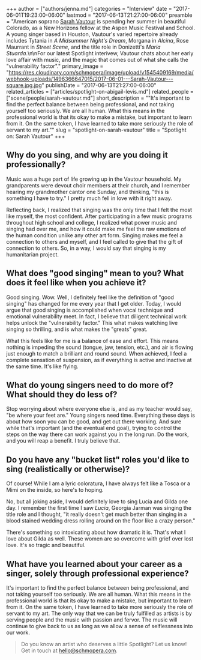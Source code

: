 +++
author = ["authors/jenna.md"]
categories = "Interview"
date = "2017-06-01T19:23:00-06:00"
lastmod = "2017-06-13T21:27:00-06:00"
preamble = "American soprano [Sarah Vautour](/scene/people/sarah-vautour/) is spending her summer in beautiful Colorado, as a New Horizons fellow at the Aspen Music Festival and School. A young singer based in Houston, Vautour's varied repertoire already includes Tytania in *A Midsummer Night's Dream*, Morgana in *Alcina*, Rose Maurrant in *Street Scene*, and the title role in Donizetti's *Maria Stuarda*.\n\nFor our latest Spotlight interivew, Vautour chats about her early love affair with music, and the magic that comes out of what she calls the \"vulnerability factor\"."
primary_image = "https://res.cloudinary.com/schmopera/image/upload/v1545409169/media/webhook-uploads/1496366647015/2017-06-01---Sarah-Vautour---square.jpg.jpg"
publishDate = "2017-06-13T21:27:00-06:00"
related_articles = ["articles/spotlight-on-abigail-levis.md"]
related_people = ["scene/people/sarah-vautour.md"]
short_description = "&quot;It&#039;s important to find the perfect balance between being professional, and not taking yourself too seriously. We are all human. What this means in the professional world is that its okay to make a mistake, but important to learn from it. On the same token, I have learned to take more seriously the role of servant to my art.&quot;"
slug = "spotlight-on-sarah-vautour"
title = "Spotlight on: Sarah Vautour"
+++

## Why do you sing, and why are you doing it professionally?

Music was a huge part of life growing up in the Vautour household. My grandparents were devout choir members at their church, and I remember hearing my grandmother cantor one Sunday, and thinking, "this is something I have to try." I pretty much fell in love with it right away.

Reflecting back, I realized that singing was the only time that I felt the most like myself, the most confident. After participating in a few music programs throughout high school and college, I realized what power music and singing had over me, and how it could make me feel the raw emotions of the human condition unlike any other art form. Singing makes me feel a connection to others and myself, and I feel called to give that the gift of connection to others. So, in a way, I would say that singing is my humanitarian project.

## What does "good singing" mean to you? What does it feel like when you achieve it?

Good singing. Wow. Well, I definitely feel like the definition of "good singing" has changed for me every year that I get older. Today, I would argue that good singing is accomplished when vocal technique and emotional vulnerability meet. In fact, I believe that diligent technical work helps unlock the "vulnerability factor." This what makes watching live singing so thrilling, and is what makes the "greats" great.

What this feels like for me is a balance of ease and effort. This means nothing is impeding the sound (tongue, jaw, tension, etc.), and air is flowing just enough to match a brilliant and round sound. When achieved, I feel a complete sensation of suspension, as if everything is active and inactive at the same time. It's like flying.

## What do young singers need to do more of? What should they do less of?

Stop worrying about where everyone else is, and as my teacher would say, "be where your feet are." Young singers need time. Everything these days is about how soon you can be good, and get out there working. And sure while that's important (and the eventual end goal), trying to control the steps on the way there can work against you in the long run. Do the work, and you will reap a benefit. I truly believe that.

## Do you have any "bucket list" roles you'd like to sing (realistically or otherwise)?

Of course! While I am a lyric coloratura, I have always felt like a Tosca or a Mimì on the inside, so here's to hoping.

No, but all joking aside, I would definitely love to sing Lucia and Gilda one day. I remember the first time I saw *Lucia*, Georgia Jarman was singing the title role and I thought, "it really doesn't get much better than singing in a blood stained wedding dress rolling around on the floor like a crazy person."

There's something so intoxicating about how dramatic it is. That's what I love about Gilda as well. These women are so overcome with grief over lost love. It's so tragic and beautiful.

## What have you learned about your career as a singer, solely through professional experience?

It's important to find the perfect balance between being professional, and not taking yourself too seriously. We are all human. What this means in the professional world is that its okay to make a mistake, but important to learn from it. On the same token, I have learned to take more seriously the role of servant to my art. The only way that we can be truly fulfilled as artists is by serving people and the music with passion and fervor. The music will continue to give back to us as long as we allow a sense of selflessness into our work.

>Do you know an artist who deserves a little Spotlight? Let us know! Get in touch at [hello@schmopera.com](mailto:hello@schmopera.com).
